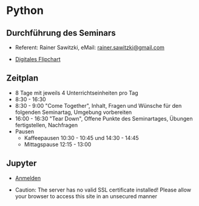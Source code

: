 # Python

## Durchführung des Seminars

* Referent: Rainer Sawitzki, eMail: rainer.sawitzki@gmail.com

* [Digitales Flipchart](https://docs.google.com/presentation/d/1hmxW6fnGhNT6Gm9sT2hbTIehKfmJafIYxo4BxMkn-Mw/edit?usp=sharing)

## Zeitplan
* 8 Tage mit jeweils 4 Unterrichtseinheiten pro Tag
* 8:30 - 16:30
* 8:30 - 9:00 "Come Together", Inhalt, Fragen und Wünsche für den folgenden Seminartag, Umgebung vorbereiten
* 16:00 - 16:30 "Tear Down", Offene Punkte des Seminartages, Übungen fertigstellen, Nachfragen
* Pausen
  * Kaffeepausen 10:30 - 10:45 und 14:30 - 14:45
  * Mittagspause 12:15 - 13:00

## Jupyter

* [Anmelden](https://javacream.eu:9443)

* Caution: The server has no valid SSL certificate installed! Please allow your browser to access this site in an unsecured manner

